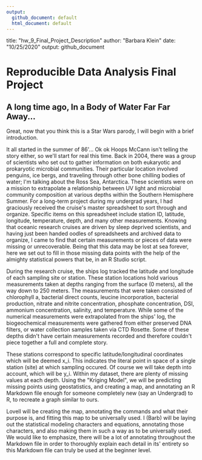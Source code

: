 ```yaml
---
output:
  github_document: default
  html_document: default
---
```


title: "hw_9_Final_Project_Description"
author: "Barbara Klein"
date: "10/25/2020"
output: github_document

# **Reproducible Data Analysis Final Project**

## A long time ago, In a Body of Water Far Far Away...

Great, now that you think this is a Star Wars parody, I will begin with a brief introduction.

It all started in the summer of 86'... Ok ok Hoops McCann isn't telling the story either, so we'll start for real this time. Back in 2004, there was a group of scientists who set out to gather information on both eukaryotic and prokaryotic microbial communities. Their particular location involved penguins, ice bergs, and traveling through other bone chilling bodies of water; I'm talking about the Ross Sea, Antarctica. These scientists were on a mission to extrapolate a relationship between UV light and microbial community composition at various depths within the Southern Hemisphere Summer. For a long-term project during my undergrad years, I had graciously received the cruise's master spreadsheet to sort through and organize. Specific items on this spreadsheet include station ID, latitude, longitude, temperature, depth, and many other measurements. Knowing that oceanic research cruises are driven by sleep deprived scientists, and having just been handed oodles of spreadsheets and archived data to organize, I came to find that certain measurements or pieces of data were missing or unrecoverable. Being that this data may be lost at sea forever, here we set out to fill in those missing data points with the help of the almighty statistical powers that be, in an R Studio script. 

During the research cruise, the ships log tracked the latitude and longitude of each sampling site or station. These station locations hold various measurements taken at depths ranging from the surface (0 meters), all the way down to 250 meters. The measurements that were taken consisted of chlorophyll a, bacterial direct counts, leucine incorporation, bacterial production, nitrate and nitrite concentration, phosphate concentration, DSI, ammonium concentration, salinity, and temperature. While some of the numerical measurements were extrapolated from the ships' log, the biogeochemical measurements were gathered from either preserved DNA filters, or water collection samples taken via CTD Rosette. Some of these depths didn't have certain measurements recorded and therefore couldn't piece together a full and complete story. 

These stations correspond to specific latitude/longitudinal coordinates which will be deemed x_i. This indicates the literal point in space of a single station (site) at which sampling occured. Of course we will take depth into account, which will be y_i. Within my dataset, there are plenty of missing values at each depth. Using the "Kriging Model", we will be predicting missing points using geostatistics, and creating a map, and annotating an R Markdown file enough for someone completely new (say an Undergrad) to R, to recreate a graph similar to ours. 

Lovell will be creating the map, annotating the commands and what their purpose is, and fitting this map to be universally used. 
I (Barb) will be laying out the statistical modeling characters and equations, annotating those characters, and also making them in such a way as to be universally used. 
We would like to emphasize, there will be a lot of annotating throughout the Markdown file in order to thoroughly explain each detail in its' entirety so this Markdown file can truly be used at the beginner level. 




